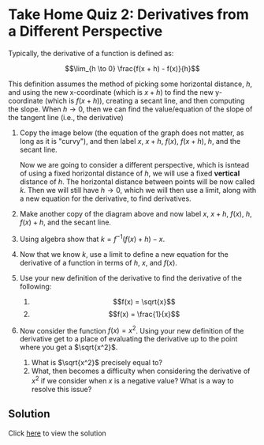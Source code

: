 # Take Home Quiz 2: Derivatives from a Different Perspective

Typically, the derivative of a function is defined as:

$$\lim_{h \to 0} \frac{f(x + h) - f(x)}{h}$$

This definition assumes the method of picking some horizontal distance, $h$, and using the new x-coordinate (which is $x + h$) to find the new y-coordinate (which is $f(x + h)$), creating a secant line, and then computing the slope. When $h \to 0$, then we can find the value/equation of the slope of the tangent line (i.e., the derivative)

1. Copy the image below (the equation of the graph does not matter, as long as it is "curvy"), and then label $x$, $x + h$, $f(x)$, $f(x + h)$, $h$, and the secant line.

    Now we are going to consider a different perspective, which is isntead of using a fixed horizontal distance of $h$, we will use a fixed **vertical** distance of $h$. The horizontal distance between points will be now called $k$. Then we will still have $h \to 0$, which we will then use a limit, along with a new equation for the derivative, to find derivatives.

2. Make another copy of the diagram above and now label $x$, $x + h$, $f(x)$, $h$, $f(x) + h$, and the secant line.
3. Using algebra show that $k = f^{-1}(f(x) + h) - x$.
4. Now that we know $k$, use a limit to define a new equation for the derivative of a function in terms of $h$, $x$, and $f(x)$.
5. Use your new definition of the derivative to find the derivative of the following:
    1. $$f(x) = \sqrt{x}$$ 
    2. $$f(x) = \frac{1}{x}$$
6. Now consider the function $f(x) = x^2$. Using your new definition of the derivative get to a place of evaluating the derivative up to the point where you get a $\sqrt{x^2}$.
   1. What is $\sqrt{x^2}$ precisely equal to? 
   2. What, then becomes a difficulty when considering the derivative of $x^2$ if we consider when $x$ is a negative value? What is a way to resolve this issue?

## Solution
Click [here](../assets/take-home-quiz-2.pdf) to view the solution